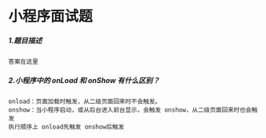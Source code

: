 # 小程序面试题

##### 1.题目描述

```shell
答案在这里
```

##### 2.小程序中的 onLoad 和 onShow 有什么区别？

```shell
onload：页面加载时触发，从二级页面回来时不会触发。
onshow：当小程序启动，或从后台进入前台显示，会触发 onshow，从二级页面回来时也会触发
执行顺序上 onload先触发 onshow后触发
```
